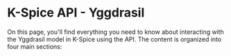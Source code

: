 # K-Spice API - Yggdrasil

On this page, you'll find everything you need to know about interacting with the Yggdrasil model in K-Spice using the API. The content is organized into four main sections:
